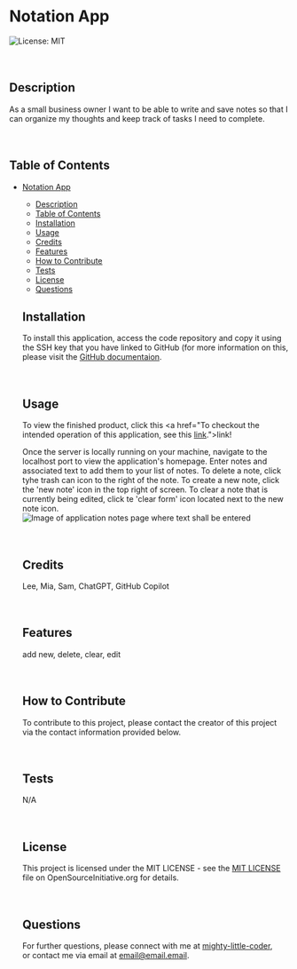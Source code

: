 # Notation App
  ![License: MIT](https://img.shields.io/badge/License-MIT-yellow.svg)
  </br>
  </br>
  </br>
  ## Description
  
  As a small business owner I want to be able to write and save notes so that I can organize my thoughts and keep track of tasks I need to complete.
  </br>
  </br>
  </br>
  ## Table of Contents
  
- [Notation App](#notation-app)
  - [Description](#description)
  - [Table of Contents](#table-of-contents)
  - [Installation](#installation)
  - [Usage](#usage)
  - [Credits](#credits)
  - [Features](#features)
  - [How to Contribute](#how-to-contribute)
  - [Tests](#tests)
  - [License](#license)
  - [Questions](#questions)
  ## Installation
  
  To install this application, access the code repository and copy it using the SSH key that you have linked to GitHub (for more information on this, please visit the <a href="link">GitHub documentaion</a>.
  </br>
  </br>
  </br>
  ## Usage
  To view the finished product, click this <a href="To checkout the intended operation of this application, see this <a href="link">link</a>.">link!</a>
  
  Once the server is locally running on your machine, navigate to the localhost port to view the application's homepage. Enter notes and associated text to add them to your list of notes. To delete a note, click tyhe trash can icon to the right of the note. To create a new note, click the 'new note' icon in the top right of screen. To clear a note that is currently being edited, click te 'clear form' icon located next to the new note icon.
  ![Image of application notes page where text shall be entered](assets/images/img#.jpeg)
  </br>
  </br>
  </br>
  ## Credits
  
  Lee, Mia, Sam, ChatGPT, GitHub Copilot
  </br>
  </br>
  </br>
  ## Features
  
  add new, delete, clear, edit
  </br>
  </br>
  </br>
  ## How to Contribute
  
  To contribute to this project, please contact the creator of this project via the contact information provided below.
  </br>
  </br>
  </br>
  ## Tests
  
  N/A
  </br>
  </br>
  </br>
  ## License
  
  This project is licensed under the MIT LICENSE - see the <a href="https://opensource.org/licenses/MIT">MIT LICENSE</a> file on OpenSourceInitiative.org for details.
  </br>
  </br>
  </br>
  ## Questions
  
  For further questions, please connect with me at <a href="https://github.com/mighty-little-coder">mighty-little-coder</a>,<br>
  or contact me via email at <a href="email@email.email">email@email.email</a>.